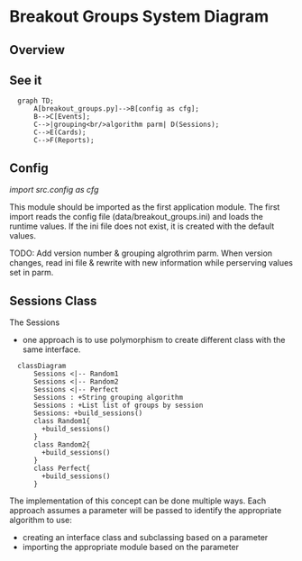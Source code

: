 # Breakout Groups System Diagram

## Overview

## See it

```mermaid
  graph TD;
      A[breakout_groups.py]-->B[config as cfg];
      B-->C[Events];
      C-->|grouping<br/>algorithm parm| D(Sessions);
      C-->E(Cards);
      C-->F(Reports);
```
## Config

*import src.config as cfg*

This module should be imported as the first application module.  The first import reads the config file (data/breakout_groups.ini) and loads the runtime values.  If the ini file does not exist, it is created with the default values.

TODO: Add version number & grouping algrothrim parm.  When version changes, read ini file & rewrite with new information while perserving values set in parm.

## Sessions Class

The Sessions

* one approach is to use polymorphism to create different class with the same interface. 

```mermaid
  classDiagram
      Sessions <|-- Random1
      Sessions <|-- Random2
      Sessions <|-- Perfect
      Sessions : +String grouping algorithm
      Sessions : +List list of groups by session
      Sessions: +build_sessions()
      class Random1{
        +build_sessions()
      }
      class Random2{
        +build_sessions()
      }
      class Perfect{
        +build_sessions()
      }
```

The implementation of this concept can be done multiple ways.  Each approach assumes a parameter will be passed to identify the appropriate algorithm to use:

* creating an interface class and subclassing based on a parameter
* importing the appropriate module based on the parameter